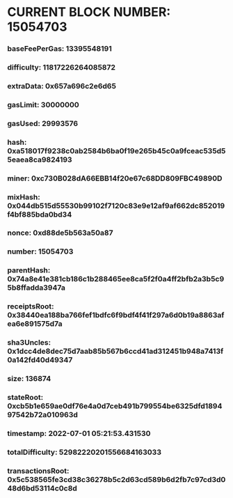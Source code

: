# CURRENT BLOCK NUMBER: 15054703

### baseFeePerGas: 13395548191
### difficulty: 11817226264085872
### extraData: 0x657a696c2e6d65
### gasLimit: 30000000
### gasUsed: 29993576
### hash: 0xa518017f9238c0ab2584b6ba0f19e265b45c0a9fceac535d55eaea8ca9824193
### miner: 0xc730B028dA66EBB14f20e67c68DD809FBC49890D
### mixHash: 0x044db515d55530b99102f7120c83e9e12af9af662dc852019f4bf885bda0bd34
### nonce: 0xd88de5b563a50a87
### number: 15054703
### parentHash: 0x74a8e41e381cb186c1b288465ee8ca5f2f0a4ff2bfb2a3b5c95b8ffadda3947a
### receiptsRoot: 0x38440ea188ba766fef1bdfc6f9bdf4f41f297a6d0b19a8863afea6e891575d7a
### sha3Uncles: 0x1dcc4de8dec75d7aab85b567b6ccd41ad312451b948a7413f0a142fd40d49347
### size: 136874
### stateRoot: 0xcb5b1e659ae0df76e4a0d7ceb491b799554be6325dfd189497542b72a010963d
### timestamp: 2022-07-01 05:21:53.431530
### totalDifficulty: 52982220201556684163033
### transactionsRoot: 0x5c538565fe3cd38c36278b5c2d63cd589b6d2fb7c97cd3d048d6bd53114c0c8d
